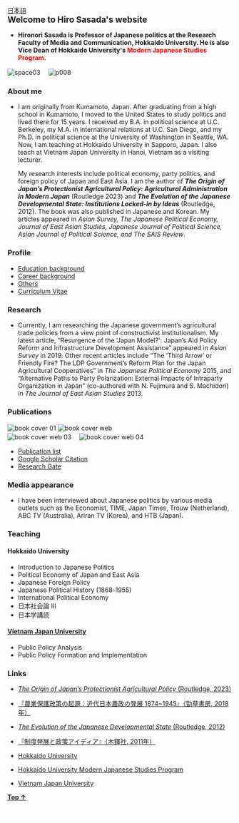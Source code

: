 [日本語](https://hirosasada.github.io/japanese-home/)  
<span style="font-size:14pt">**Welcome to Hiro Sasada's website**</span>    

- **Hironori Sasada is Professor of Japanese politics at the Research Faculty of Media and Communication, Hokkaido University. He is also Vice Dean of Hokkaido University's <font color="Red">Modern Japanese Studies Program.</font>**  
 
![space03](https://user-images.githubusercontent.com/47653058/53389096-4b8d2480-39d1-11e9-983c-171961f2cd8d.png)　
![p008](https://user-images.githubusercontent.com/47653058/74298787-161e4a00-4d8e-11ea-9fda-b6db834a44e7.jpg)    


### About me

- I am originally from Kumamoto, Japan. After graduating from a high school in Kumamoto, I moved to the United States to study politics and lived there for 15 years. I received my B.A. in political science at U.C. Berkeley, my M.A. in international relations at U.C. San Diego, and my Ph.D. in political science at the University of Washington in Seattle, WA. Now, I am teaching at Hokkaido University in Sapporo, Japan. I also teach at Vietnam Japan University in Hanoi, Vietnam as a visiting lecturer.  
  
  My research interests include political economy, party politics, and foreign policy of Japan and East Asia. I am the author of ***The Origin of Japan’s Protectionist Agricultural Policy: Agricultural Administration in Modern Japan*** (Routledge 2023) and ***The Evolution of the Japanese Developmental State: Institutions Locked-in by Ideas*** (Routledge, 2012). The book was also published in Japanese and Korean. My articles appeared in *Asian Survey, The Japanese Political Economy, Journal of East Asian Studies, Japanese Journal of Political Science, Asian Journal of Political Science, and The SAIS Review*.

### Profile

- [Education background](https://hirosasada.github.io/education-background)    
- [Career background](https://hirosasada.github.io/career-background)    
- [Others](https://hirosasada.github.io/others)    
- [Curriculum Vitae](https://drive.google.com/open?id=1h5tAE3Zrit9Sv3Jhq511Xuvli3mJDhNb)  
  
### Research

- Currently, I am researching the Japanese government’s agricultural trade policies from a view point of constructivist institutionalism. My latest article, “Resurgence of the ‘Japan Model?': Japan’s Aid Policy Reform and Infrastructure Development Assistance” appeared in *Asian Survey* in 2019. Other recent articles include “The ‘Third Arrow’ or Friendly Fire? The LDP Government’s Reform Plan for the Japan Agricultural Cooperatives” in *The Japanese Political Economy* 2015, and “Alternative Paths to Party Polarization: External Impacts of Intraparty Organization in Japan” (co-authored with N. Fujimura and S. Machidori) in *The Journal of East Asian Studies* 2013.  

### Publications
![book cover 01](https://github.com/hirosasada/hirosasada.github.io/assets/47653058/c771f52b-1fe5-4b12-bab9-0988ef603810) 
![book cover web](https://user-images.githubusercontent.com/47653058/53387325-bd617000-39c9-11e9-8023-cdfb4fc7f913.jpg)　  
![book cover web 03](https://user-images.githubusercontent.com/47653058/53388374-382c8a00-39ce-11e9-8c54-2f65e959211f.jpg)　
![book cover web 04](https://user-images.githubusercontent.com/47653058/53388377-3bc01100-39ce-11e9-87bb-7e62fac41765.jpg)  
- [Publication list](https://hirosasada.github.io/publications)    
- [Google Scholar Citation](https://scholar.google.com/citations?user=GcsuKIUAAAAJ&hl=en)   
- [Research Gate](https://www.researchgate.net/profile/Hironori_Sasada)  

### Media appearance  
- I have been interviewed about Japanese politics by various media outlets such as the Economist, TIME, Japan Times, Trouw (Netherland), ABC TV (Australia), Ariran TV (Korea), and HTB (Japan).  
 
### Teaching  
#### Hokkaido University  
- Introduction to Japanese Politics
- Political Economy of Japan and East Asia  
- Japanese Foreign Policy  
- Japanese Political History (1868-1955)  
- International Political Economy  
- 日本社会論 III  
- 日本学講読　　　  

#### [Vietnam Japan University](https://vju.ac.vn/en/home/)  
- Public Policy Analysis    
- Public Policy Formation and Implementation    

### Links
- [*The Origin of Japan’s Protectionist Agricultural Policy* (Routledge, 2023)](https://www.routledge.com/The-Origin-of-Japans-Protectionist-Agricultural-Policy-Agricultural/Sasada/p/book/9781032539423#)  
- [『農業保護政策の起源：近代日本農政の発展 1874~1945』（勁草書房, 2018年）](https://www.amazon.co.jp/dp/4326351772)     
- [*The Evolution of the Japanese Developmental State* (Routledge, 2012)](https://read.amazon.com/kp/embed?asin=B0094GB17M&preview=newtab&linkCode=kpe&ref_=cm_sw_r_kb_dp_Ck6zCb1GPP3ZB)    
- [『制度発展と政策アイディア』（木鐸社, 2011年）](https://www.amazon.co.jp/dp/4833224488)  
  
- [Hokkaido University](https://www.hokudai.ac.jp)  
- [Hokkaido University Modern Japanese Studies Program](https://www.oia.hokudai.ac.jp/mjsp)  
- [Vietnam Japan University](http://vju.vnu.edu.vn/)  

**[Top ↑](https://hirosasada.github.io/)**    
<font color="White">Hironori Sasada Hiro Sasada Hokkaido University political science political scientist Japanese politics expert 佐々田博教 北海道大学 政治学 政治学者</font>    
